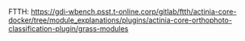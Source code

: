 FTTH: https://gdi-wbench.psst.t-online.corp/gitlab/ftth/actinia-core-docker/tree/module_explanations/plugins/actinia-core-orthophoto-classification-plugin/grass-modules
